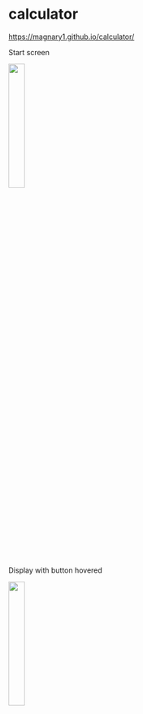 # calculator
https://magnary1.github.io/calculator/

Start screen

<img src="https://user-images.githubusercontent.com/90487153/161598057-62444c9b-e3dc-4924-a5c0-d397b667ae5d.png" width=25% height=25%>

Display with button hovered

<img src="https://user-images.githubusercontent.com/90487153/161598503-c1540953-0458-4fcf-9f12-afaa9aa22878.png" width=25% height=25%>
